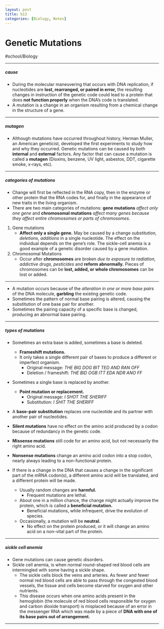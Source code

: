 ```yaml
---
layout: post
title: b13
categories: [Biology, Notes]
---
```

# Genetic Mutations
#school/Biology

- - - -
##### cause
* During the molecular maneuvering that occurs with DNA replication, if nucleotides are **lost, rearranged, or paired in error,** the resulting changes in instruction of the genetic code could lead to a protein that does **not function properly** when the DNA’s code is translated.
* A mutation is a change in an organism resulting from a chemical change in the structure of a gene.
- - - -
##### mutagen
* Although mutations have occurred throughout history, Herman Muller, an American geneticist, developed the first experiments to study how and why they occurred. Genetic mutations can be caused by both **internal** and **external** factors. Any factor that can cause a mutation is called a **mutagen** (Dioxins, benzene, UV light, asbestos, DDT, cigarette smoke, x-rays, etc).
- - - -
##### categories of mutations
* Change will first be reflected in the RNA copy, then in the enzyme or other protein that the RNA codes for, and finally in the appearance of new traits in the living organism.
* There are two main categories of mutations: **gene mutations** _affect only one gene_ and **chromosomal mutations** _affect many genes because they affect entire chromosomes or parts of chromosomes._

1. Gene mutations
	* **Affect only a single gene.** May be caused by a change _substitution, deletions, additions_ in a single nucleotide. The effect on the individual depends on the gene’s role. The sickle-cell anemia is a good example of a genetic disorder caused by a gene mutation.
2. Chromosomal Mutations
	* Occur after **chromosomes** are broken _due to exposure to radiation, addictive drugs, pesticides_ and **reform abnormally.** Pieces of chromosomes can be **lost, added, or whole chromosomes** can be lost or added.

- - - -
* A mutation occurs because of the _alteration in one or more base pairs_ of the DNA molecule, **garbling** the existing genetic code.
* Sometimes the pattern of normal base pairing is altered, causing the substitution of one base pair for another.
* Sometimes the pairing capacity of a specific base is changed, producing an abnormal base pairing.
- - - -
##### types of mutations
* Sometimes an extra base is added, sometimes a base is deleted.
	* **Frameshift mutations.**
	* It only takes a single different pair of bases to produce a different or imperfect organism.
		* Original message: _THE BIG DOG BIT TED AND RAN OFF_
		* Deletion / frameshift: _THE BID OGB ITT EDA NDR ANO FF_

* Sometimes a single base is replaced by another.
	* **Point mutation or replacement.**
		* Original message: _I SHOT THE SHERIFF_
		* Substitution: _I SHIT THE SHERIFF_

*  A **base-pair substitution** replaces one nucleotide and its partner with another pair of nucleotides.
* **Silent mutations** have no effect on the amino acid produced by a codon because of redundancy in the genetic code.
* **Missense mutations** still code for an amino acid, but not necessarily the right amino acid.
* **Nonsense mutations** change an amino acid codon into a stop codon, nearly always leading to a non-functional protein.

* If there is a change in the DNA that causes a change in the significant part of the mRNA codon(s), a different amino acid will be translated, and a different protein will be made.
	* Usually random changes are **harmful.**
		* Frequent mutations are lethal.
	* About one in a million chance, the change might actually improve the protein, which is called a **beneficial mutation.**
		* Beneficial mutations, while infrequent, drive the evolution of species.
	* Occasionally, a mutation will be **neutral.**
		* No effect on the protein produced, or it will change an amino acid on a non-vital part of the protein.

- - - -
##### sickle cell anemia
* Gene mutations can cause genetic disorders.
* Sickle cell anemia, is when normal round-shaped red blood cells are intermingled with some having a sickle shape.
	* The sickle cells block the veins and arteries. As fewer and fewer normal red blood cells are able to pass through the congested blood vessels, the tissue and cells become starved for oxygen and other nutrients.
	* This disease occurs when one amino acids present in the hemoglobin (the molecule of red blood cells responsible for oxygen and carbon dioxide transport) is misplaced because of an error in the messenger RNA which was made by a piece of **DNA with one of its base pairs out of arrangement.**
- - - -
